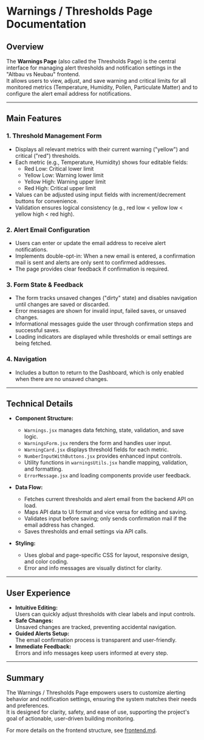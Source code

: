 # Warnings / Thresholds Page Documentation

## Overview

The **Warnings Page** (also called the Thresholds Page) is the central interface for managing alert thresholds and notification settings in the "Altbau vs Neubau" frontend.  
It allows users to view, adjust, and save warning and critical limits for all monitored metrics (Temperature, Humidity, Pollen, Particulate Matter) and to configure the alert email address for notifications.

---

## Main Features

### 1. **Threshold Management Form**
- Displays all relevant metrics with their current warning ("yellow") and critical ("red") thresholds.
- Each metric (e.g., Temperature, Humidity) shows four editable fields:
  - Red Low: Critical lower limit
  - Yellow Low: Warning lower limit
  - Yellow High: Warning upper limit
  - Red High: Critical upper limit
- Values can be adjusted using input fields with increment/decrement buttons for convenience.
- Validation ensures logical consistency (e.g., red low < yellow low < yellow high < red high).

### 2. **Alert Email Configuration**
- Users can enter or update the email address to receive alert notifications.
- Implements double-opt-in: When a new email is entered, a confirmation mail is sent and alerts are only sent to confirmed addresses.
- The page provides clear feedback if confirmation is required.

### 3. **Form State & Feedback**
- The form tracks unsaved changes ("dirty" state) and disables navigation until changes are saved or discarded.
- Error messages are shown for invalid input, failed saves, or unsaved changes.
- Informational messages guide the user through confirmation steps and successful saves.
- Loading indicators are displayed while thresholds or email settings are being fetched.

### 4. **Navigation**
- Includes a button to return to the Dashboard, which is only enabled when there are no unsaved changes.

---

## Technical Details

- **Component Structure:**  
  - `Warnings.jsx` manages data fetching, state, validation, and save logic.
  - `WarningsForm.jsx` renders the form and handles user input.
  - `WarningCard.jsx` displays threshold fields for each metric.
  - `NumberInputWithButtons.jsx` provides enhanced input controls.
  - Utility functions in `warningsUtils.jsx` handle mapping, validation, and formatting.
  - `ErrorMessage.jsx` and loading components provide user feedback.

- **Data Flow:**  
  - Fetches current thresholds and alert email from the backend API on load.
  - Maps API data to UI format and vice versa for editing and saving.
  - Validates input before saving; only sends confirmation mail if the email address has changed.
  - Saves thresholds and email settings via API calls.

- **Styling:**  
  - Uses global and page-specific CSS for layout, responsive design, and color coding.
  - Error and info messages are visually distinct for clarity.

---

## User Experience

- **Intuitive Editing:**  
  Users can quickly adjust thresholds with clear labels and input controls.
- **Safe Changes:**  
  Unsaved changes are tracked, preventing accidental navigation.
- **Guided Alerts Setup:**  
  The email confirmation process is transparent and user-friendly.
- **Immediate Feedback:**  
  Errors and info messages keep users informed at every step.

---

## Summary

The Warnings / Thresholds Page empowers users to customize alerting behavior and notification settings, ensuring the system matches their needs and preferences.  
It is designed for clarity, safety, and ease of use, supporting the project's goal of actionable, user-driven building monitoring.

For more details on the frontend structure, see [frontend.md](./frontend.md).
